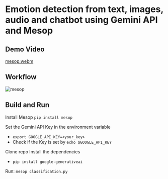 # Emotion detection from text, images, audio and chatbot using Gemini API and Mesop

## Demo Video
[mesop.webm](https://github.com/user-attachments/assets/1a140a12-c2bd-4574-8f95-db81623cf5a6)

## Workflow

![mesop](https://github.com/user-attachments/assets/5101c559-0d5e-4c08-9e20-1611957c6b7a)

## Build and Run

Install Mesop `pip install mesop`

Set the Gemini API Key in the environment variable
* `export GOOGLE_API_KEY=<your_key>`
* Check if the Key is set by `echo $GOOGLE_API_KEY`

Clone repo
Install the dependencies
* `pip install google-generativeai`

Run: `mesop classification.py`

